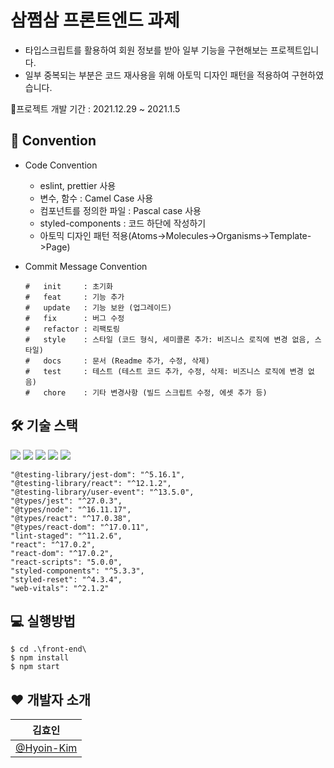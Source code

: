 # 삼쩜삼 프론트엔드 과제

- 타입스크립트를 활용하여 회원 정보를 받아 일부 기능을 구현해보는 프로젝트입니다. <br/>
- 일부 중복되는 부분은 코드 재사용을 위해 아토믹 디자인 패턴을 적용하여 구현하였습니다. <br/>

📃프로젝트 개발 기간 : 2021.12.29 ~ 2021.1.5

## 📌 Convention

- Code Convention

  - eslint, prettier 사용
  - 변수, 함수 : Camel Case 사용
  - 컴포넌트를 정의한 파일 : Pascal case 사용
  - styled-components : 코드 하단에 작성하기
  - 아토믹 디자인 패턴 적용(Atoms->Molecules->Organisms->Template->Page)

- Commit Message Convention

  ```
  #   init     : 초기화
  #   feat     : 기능 추가
  #   update   : 기능 보완 (업그레이드)
  #   fix      : 버그 수정
  #   refactor : 리팩토링
  #   style    : 스타일 (코드 형식, 세미콜론 추가: 비즈니스 로직에 변경 없음, 스타일)
  #   docs     : 문서 (Readme 추가, 수정, 삭제)
  #   test     : 테스트 (테스트 코드 추가, 수정, 삭제: 비즈니스 로직에 변경 없음)
  #   chore    : 기타 변경사항 (빌드 스크립트 수정, 에셋 추가 등)
  ```

## 🛠 기술 스택

<img src="https://img.shields.io/badge/React-61DAFB?style=flat-square&logo=React&logoColor=white"/> <img src="https://img.shields.io/badge/TypeScript-blue?style=flat-square&logo=TypeScript&logoColor=white"/> <img src="https://img.shields.io/badge/StyledComponents-DB7093?style=flat-square&logo=Styled-components&logoColor=white"/> <img src="https://img.shields.io/badge/Prettier-F7B93E?style=flat-square&logo=Prettier&logoColor=white"/> <img src="https://img.shields.io/badge/Eslint-4B3263?style=flat-square&logo=Eslint&logoColor=white"/>

```
"@testing-library/jest-dom": "^5.16.1",
"@testing-library/react": "^12.1.2",
"@testing-library/user-event": "^13.5.0",
"@types/jest": "^27.0.3",
"@types/node": "^16.11.17",
"@types/react": "^17.0.38",
"@types/react-dom": "^17.0.11",
"lint-staged": "^11.2.6",
"react": "^17.0.2",
"react-dom": "^17.0.2",
"react-scripts": "5.0.0",
"styled-components": "^5.3.3",
"styled-reset": "^4.3.4",
"web-vitals": "^2.1.2"
```

## 💻 실행방법

```
$ cd .\front-end\
$ npm install
$ npm start
```

## ❤ 개발자 소개

| 김효인                                     |
| ------------------------------------------ |
| [@Hyoin-Kim](https://github.com/Hyoin-Kim) |
